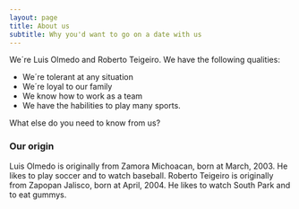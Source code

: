 ```yaml
---
layout: page
title: About us
subtitle: Why you'd want to go on a date with us
---
```


We´re Luis Olmedo and Roberto Teigeiro. We have the following qualities:

- We´re tolerant at any situation
- We´re loyal to our family
- We know how to work as a team
- We have the habilities to play many sports.

What else do you need to know from us?

### Our origin

Luis Olmedo is originally from Zamora Michoacan, born at March, 2003. He likes to play soccer and to watch baseball.
Roberto Teigeiro is originally from Zapopan Jalisco, born at April, 2004. He likes to watch South Park and to eat gummys.
